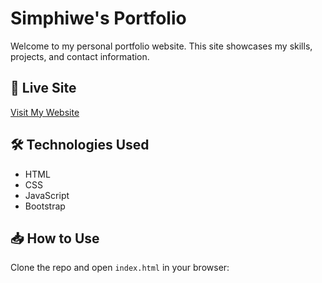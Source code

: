 # Simphiwe's Portfolio

Welcome to my personal portfolio website. This site showcases my skills, projects, and contact information.

## 🔗 Live Site

[Visit My Website](https://simphiwehacks.github.io/SimphiweHacks-Profile/)

## 🛠️ Technologies Used

- HTML
- CSS
- JavaScript
- Bootstrap

## 📥 How to Use

Clone the repo and open `index.html` in your browser:

